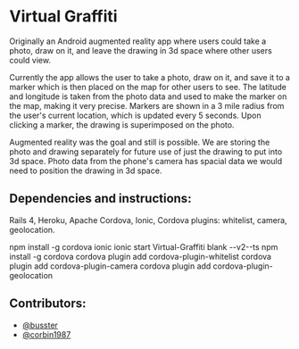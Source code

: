 # Virtual Graffiti

Originally an Android augmented reality app where users could take a photo, draw on it, and leave the drawing in 3d space where other users could view. 

Currently the app allows the user to take a photo, draw on it, and save it to a marker which is then placed on the map for other users to see. The latitude and longitude is taken from the photo data and used to make the marker on the map, making it very precise. Markers are shown in a 3 mile radius from the user's current location, which is updated every 5 seconds. Upon clicking a marker, the drawing is superimposed on the photo. 

Augmented reality was the goal and still is possible. We are storing the photo and drawing separately for future use of just the drawing to put into 3d space. Photo data from the phone's camera has spacial data we would need to position the drawing in 3d space. 

## Dependencies and instructions:
Rails 4, Heroku, Apache Cordova, Ionic, Cordova plugins: whitelist, camera, geolocation. 

npm install -g cordova ionic
ionic start Virtual-Graffiti blank --v2--ts
npm install -g cordova
cordova plugin add cordova-plugin-whitelist
cordova plugin add cordova-plugin-camera
cordova plugin add cordova-plugin-geolocation

## Contributors:
- [@busster](https://github.com/busster)
- [@corbin1987](https://github.com/corbin1987)
